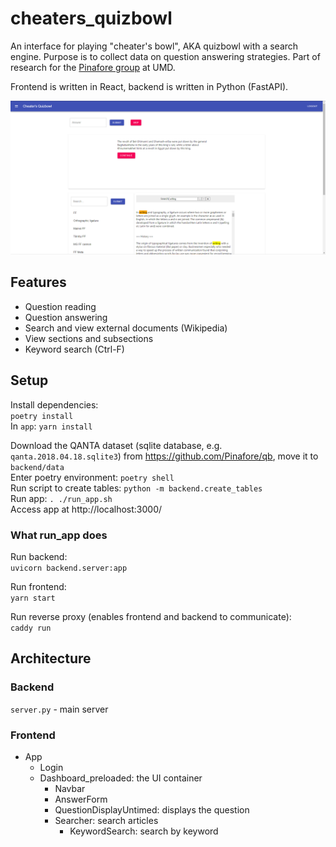 # cheaters_quizbowl
 An interface for playing "cheater's bowl", AKA quizbowl with a search engine. Purpose is to collect data on question answering strategies. Part of research for the [Pinafore group](https://github.com/Pinafore) at UMD.
 
 Frontend is written in React, backend is written in Python (FastAPI).

![user interface](cheaters_bowl.png)

## Features

- Question reading
- Question answering
- Search and view external documents (Wikipedia)
- View sections and subsections
- Keyword search (Ctrl-F)

## Setup

Install dependencies:  
`poetry install`  
In `app`: `yarn install`

Download the QANTA dataset (sqlite database, e.g. `qanta.2018.04.18.sqlite3`) from https://github.com/Pinafore/qb, move it to `backend/data`  
Enter poetry environment: `poetry shell`  
Run script to create tables: `python -m backend.create_tables`  
Run app: `. ./run_app.sh`  
Access app at http://localhost:3000/  

### What run_app does
Run backend:  
`uvicorn backend.server:app`

Run frontend:  
`yarn start`

Run reverse proxy (enables frontend and backend to communicate):  
`caddy run`

## Architecture

### Backend

`server.py` - main server

### Frontend
- App
    - Login
    - Dashboard_preloaded: the UI container
        - Navbar
        - AnswerForm
        - QuestionDisplayUntimed: displays the question
        - Searcher: search articles
            - KeywordSearch: search by keyword
